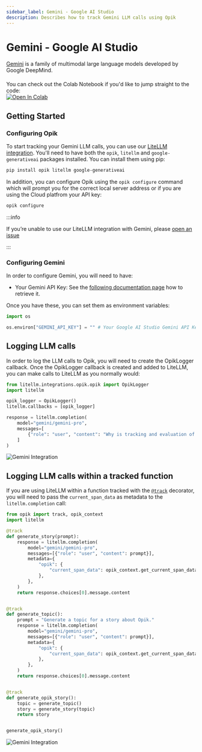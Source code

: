```yaml
---
sidebar_label: Gemini - Google AI Studio
description: Describes how to track Gemini LLM calls using Opik
---
```


# Gemini - Google AI Studio

[Gemini](https://aistudio.google.com/welcome) is a family of multimodal large language models developed by Google DeepMind.

<div style="display: flex; align-items: center; flex-wrap: wrap; margin: 20px 0;">
  <span style="margin-right: 10px;">You can check out the Colab Notebook if you'd like to jump straight to the code:</span>
  <a href="https://colab.research.google.com/github/comet-ml/opik/blob/main/apps/opik-documentation/documentation/docs/cookbook/gemini.ipynb" target="_blank" rel="noopener noreferrer">
    <img src="https://colab.research.google.com/assets/colab-badge.svg" alt="Open In Colab" style="vertical-align: middle;"/>
  </a>
</div>

## Getting Started

### Configuring Opik

To start tracking your Gemini LLM calls, you can use our [LiteLLM integration](/tracing/integrations/litellm.md). You'll need to have both the `opik`, `litellm` and `google-generativeai` packages installed. You can install them using pip:

```bash
pip install opik litellm google-generativeai
```

In addition, you can configure Opik using the `opik configure` command which will prompt you for the correct local server address or if you are using the Cloud platfrom your API key:

```bash
opik configure
```

:::info

If you’re unable to use our LiteLLM integration with Gemini, please [open an issue](https://github.com/comet-ml/opik/issues/new/choose)

:::

### Configuring Gemini

In order to configure Gemini, you will need to have:

- Your Gemini API Key: See the [following documentation page](https://ai.google.dev/gemini-api/docs/api-key) how to retrieve it.

Once you have these, you can set them as environment variables:

```python pytest_codeblocks_skip="true"
import os

os.environ["GEMINI_API_KEY"] = "" # Your Google AI Studio Gemini API Key
```

## Logging LLM calls

In order to log the LLM calls to Opik, you will need to create the OpikLogger callback. Once the OpikLogger callback is created and added to LiteLLM, you can make calls to LiteLLM as you normally would:

```python
from litellm.integrations.opik.opik import OpikLogger
import litellm

opik_logger = OpikLogger()
litellm.callbacks = [opik_logger]

response = litellm.completion(
    model="gemini/gemini-pro",
    messages=[
        {"role": "user", "content": "Why is tracking and evaluation of LLMs important?"}
    ]
)
```

![Gemini Integration](/img/cookbook/gemini_trace_cookbook.png)

## Logging LLM calls within a tracked function

If you are using LiteLLM within a function tracked with the [`@track`](/tracing/log_traces.mdx#using-function-decorators) decorator, you will need to pass the `current_span_data` as metadata to the `litellm.completion` call:

```python
from opik import track, opik_context
import litellm

@track
def generate_story(prompt):
    response = litellm.completion(
        model="gemini/gemini-pro",
        messages=[{"role": "user", "content": prompt}],
        metadata={
            "opik": {
                "current_span_data": opik_context.get_current_span_data(),
            },
        },
    )
    return response.choices[0].message.content


@track
def generate_topic():
    prompt = "Generate a topic for a story about Opik."
    response = litellm.completion(
        model="gemini/gemini-pro",
        messages=[{"role": "user", "content": prompt}],
        metadata={
            "opik": {
                "current_span_data": opik_context.get_current_span_data(),
            },
        },
    )
    return response.choices[0].message.content


@track
def generate_opik_story():
    topic = generate_topic()
    story = generate_story(topic)
    return story


generate_opik_story()
```

![Gemini Integration](/img/cookbook/gemini_trace_decorator_cookbook.png)
